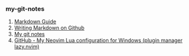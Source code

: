 ### my-git-notes

1. [Markdown Guide](/markdown.md)
2. [Writing Markdown on Github](/markdown_github.md)
3. [My git notes](/git_github.md)
4. [GitHub - My Neovim Lua configuration for Windows (plugin manager lazy.nvim)](/git_nvim-lua-config.md)
<!-- 5. [Forking "kickstart.nvim" GitHub Repository](/git_kickstart.nvim.md) -->
